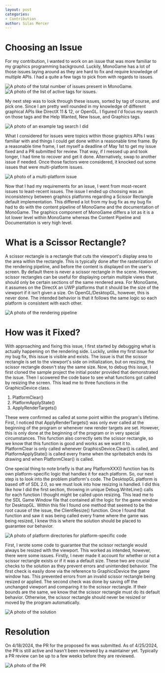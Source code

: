 ```yaml
---
layout: post
categories: 
- Contribution
author: Silas Mercer
---
```


# Choosing an Issue

For my contribution, I wanted to work on an issue that was more familiar to my graphics programming background. Luckily, MonoGame has a lot of those issues laying around as they are hard to fix and require knowledge of multiple APIs. I had a quite a few tags to pick from with regards to issues. 

![A photo of the total number of issues present in MonoGame.](../assets/2024-04-25-Scissor-Rectangle-Fix-MonoGame/Issue-Count.PNG)
![A photo of the list of active tags for issues.](../assets/2024-04-25-Scissor-Rectangle-Fix-MonoGame/Tags.PNG)

My next step was to look through these issues, sorted by tag of course, and pick one. Since I am pretty well rounded in my knowledge of different graphical APIs like DirectX 11 & 12, or OpenGL. I figured I'd focus my search on those tags and the Help Wanted, New Issue, and Graphics tags.

![A photo of an example tag search I did](../assets/2024-04-25-Scissor-Rectangle-Fix-MonoGame/Example-Issues-Filters.PNG)

What I considered for issues were topics within those graphics APIs I was familiar with and things I could get done within a reasonable time frame. By a reasonable time frame, I set myself a deadline of May 1st to get my issue fixed and a PR submitted for review. That way, if I messed up and took longer, I had time to recover and get it done. Alternatively, swap to another issue if needed. Once those factors were considered, it knocked out some issues that were multi-platform issues. 

![A photo of a multi-platform issue](../assets/2024-04-25-Scissor-Rectangle-Fix-MonoGame/Multi-Platform-Filters.PNG)

Now that I had my requirements for an issue, I went from most-recent issues to least-recent issues. The issue I ended up choosing was an inconsistency between graphics platforms regarding a Scissor Rectangle default implementation. This differed a lot from my bug fix as my bug fix had to do with the content pipeline of MonoGame and the documentation of MonoGame. The graphics component of MonoGame differs a lot as it is a lot lower level within MonoGame whereas the Content Pipeline and Documentation is very high level.

# What is a Scissor Rectangle?

A scissor rectangle is a rectangle that cuts the viewport's display area to the area within the rectangle. This is typically done after the rasterization of the rendering pipeline, and before the content is displayed on the user's screen. By default there is never a scissor rectangle in the scene. However, scissor rectangles can be useful for displaying certain multiple views that should only be certain sections of the same rendered area. For MonoGame, it assumes on the DirectX an UWP platforms that it should be the size of the viewport if it isn't given a size. On OpenGL/DesktopGL, however, this is never done. The intended behavior is that it follows the same logic so each platform is consistent with each other. 

![A photo of the rendering pipeline](../assets/2024-04-25-Scissor-Rectangle-Fix-MonoGame/Rendering-Pipeline.jpg)

# How was it Fixed?

With approaching and fixing this issue, I first started by debugging what is actually happening on the rendering side. Luckily, unlike my first issue for my bug fix, this issue is visible and exists. The issue is that the scissor rectangle is set to the viewport's side on initialization, but on resizing, the scissor rectangle doesn't stay the same size. Now, to debug this issue, I first cloned the sample project the initial poster provided that demonstrated the issue. Then I scowered the code base to see what functions got called by resizing the screen. This lead me to three functions in the GraphicsDevice class. 
<ol>
<li>PlatformClear()</li>
<li>PlatformApplyState()</li>
<li>ApplyRenderTargets()</li>
</ol>

These were confirmed as called at some point within the program's lifetime. First, I noticed that ApplyRenderTargets() was only ever called at the beginning of the program or whenever new render targets are set. However, this is only done at the beginning of the program or in very special circumstances. This function also correctly sets the scissor rectangle, so we know that this function is good and works as we want it to. PlatformClear is only called whenever GraphicsDevice.Clear() is called, and PlatformApplyState() is called every frame when the spritebatch ends its drawing and when PlatformClear() is called. 

One special thing to note briefly is that any PlatformXXX() function has its own platform-specific logic that handles it for each platform. So, our next step is to look into the problem platform's code. The DesktopGL platform is based off of SDL 2.0, so we must look into how resizing is handled. I did this like how I did the first section, throwing in unique Debug.WriteLine() calls for each function I thought might be called upon resizing. This lead me to the SDL Game Window file that contained all the logic for the game window for DesktopGL. Within this file I found one method that seemed to be the root cause of the issue, the ClientResize() function. Once I found that function and saw it was being called every frame where the game was being resized, I knew this is where the solution should be placed to guarantee our behavior.

![A photo of platform directories for platform-specific code](../assets/2024-04-25-Scissor-Rectangle-Fix-MonoGame/Platform-Specific-Dirs.PNG)

First, I wrote some code to guarantee that the scissor rectangle would always be resized with the viewport. This worked as intended, however, there were some issues. Firstly, I never made it account for whether or not a scissor rectangle exists or if it was a default size. These two are crucial checks to the solution as they prevent errors and unintended behavior. The first check is easily done via the reference to GraphicsDevice the game window has. This prevented errors from an invalid scissor rectangle being resized or applied. The second check was done by saving off the unchanged viewport and comparing it to the scissor rectangle. If their bounds are the same, we know that the scissor rectangle must do its default behavior. Otherwise, the scissor rectangle should never be resized or moved by the program automatically.

![A photo of the solution](../assets/2024-04-25-Scissor-Rectangle-Fix-MonoGame/Code-Changes.PNG)

# Resolution

On 4/18/2024, the PR for the proposed fix was submitted. As of 4/25/2024, the PR is still active and hasn't been reviewed by a maintainer yet. Typically a PR review can be up to a few weeks before they are reviewed.

![A photo of the PR](../assets/2024-04-25-Scissor-Rectangle-Fix-MonoGame/PR-Screenshot.PNG)